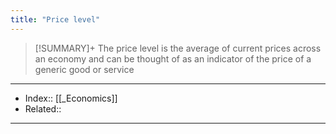 ```yaml
---
title: "Price level" 
---
```

> [!SUMMARY]+
> The price level is the average of current prices across an economy and can be thought of as an indicator of the price of a generic good or service



---
- Index:: [[_Economics]] 
- Related:: 
---